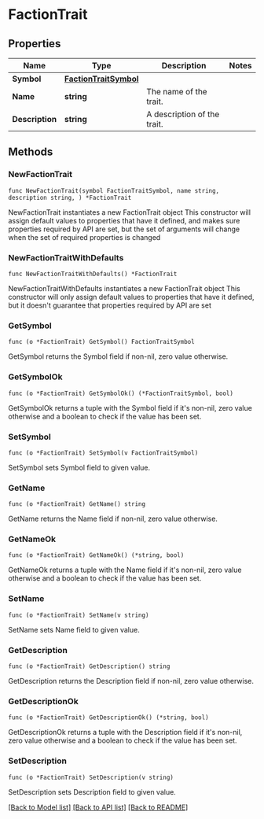 # FactionTrait

## Properties

Name | Type | Description | Notes
------------ | ------------- | ------------- | -------------
**Symbol** | [**FactionTraitSymbol**](FactionTraitSymbol.md) |  | 
**Name** | **string** | The name of the trait. | 
**Description** | **string** | A description of the trait. | 

## Methods

### NewFactionTrait

`func NewFactionTrait(symbol FactionTraitSymbol, name string, description string, ) *FactionTrait`

NewFactionTrait instantiates a new FactionTrait object
This constructor will assign default values to properties that have it defined,
and makes sure properties required by API are set, but the set of arguments
will change when the set of required properties is changed

### NewFactionTraitWithDefaults

`func NewFactionTraitWithDefaults() *FactionTrait`

NewFactionTraitWithDefaults instantiates a new FactionTrait object
This constructor will only assign default values to properties that have it defined,
but it doesn't guarantee that properties required by API are set

### GetSymbol

`func (o *FactionTrait) GetSymbol() FactionTraitSymbol`

GetSymbol returns the Symbol field if non-nil, zero value otherwise.

### GetSymbolOk

`func (o *FactionTrait) GetSymbolOk() (*FactionTraitSymbol, bool)`

GetSymbolOk returns a tuple with the Symbol field if it's non-nil, zero value otherwise
and a boolean to check if the value has been set.

### SetSymbol

`func (o *FactionTrait) SetSymbol(v FactionTraitSymbol)`

SetSymbol sets Symbol field to given value.


### GetName

`func (o *FactionTrait) GetName() string`

GetName returns the Name field if non-nil, zero value otherwise.

### GetNameOk

`func (o *FactionTrait) GetNameOk() (*string, bool)`

GetNameOk returns a tuple with the Name field if it's non-nil, zero value otherwise
and a boolean to check if the value has been set.

### SetName

`func (o *FactionTrait) SetName(v string)`

SetName sets Name field to given value.


### GetDescription

`func (o *FactionTrait) GetDescription() string`

GetDescription returns the Description field if non-nil, zero value otherwise.

### GetDescriptionOk

`func (o *FactionTrait) GetDescriptionOk() (*string, bool)`

GetDescriptionOk returns a tuple with the Description field if it's non-nil, zero value otherwise
and a boolean to check if the value has been set.

### SetDescription

`func (o *FactionTrait) SetDescription(v string)`

SetDescription sets Description field to given value.



[[Back to Model list]](../README.md#documentation-for-models) [[Back to API list]](../README.md#documentation-for-api-endpoints) [[Back to README]](../README.md)



